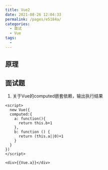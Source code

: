 ```yaml
---
title: Vue2
date: 2021-08-26 12:04:33
permalink: /pages/e5184a/
categories:
  - 面试
  - Vue
tags:
  - 
---
```

## 原理

## 面试题
1. 关于Vue的computed嵌套依赖，输出执行结果
```vue
<script>
  new Vue({ 
  computed:{
    a: function(){
      return this.b+1
    },
    b: function () {
      return (this.a||0)+1
    }
  }
})
</script>

<div>{{Vue.a}}</div>
```
